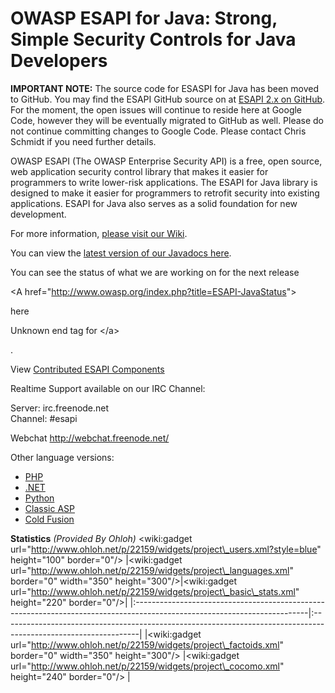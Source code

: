 # OWASP ESAPI for Java: Strong, Simple Security Controls for Java Developers #

**IMPORTANT NOTE:** The source code for ESASPI for Java has been moved to GitHub. You may find the ESAPI GitHub source on at [ESAPI 2.x on GitHub](https://github.com/ESAPI/esapi-java-legacy). For the moment, the open issues will continue to reside here at Google Code, however they will be eventually migrated to GitHub as well.
Please do not continue committing changes to Google Code. Please contact Chris Schmidt if you need further details.

OWASP ESAPI (The OWASP Enterprise Security API) is a free, open source, web application security control library that makes it easier for programmers to write lower-risk applications. The ESAPI for Java library is designed to make it easier for programmers to retrofit security into existing applications. ESAPI for Java also serves as a solid foundation for new development.

For more information, <a href='http://www.owasp.org/index.php/Category:OWASP_Enterprise_Security_API#tab=Java_EE'>please visit our Wiki</a>.

You can view the <a href='http://owasp-esapi-java.googlecode.com/svn/trunk_doc/latest/index.html'>latest version of our Javadocs here</a>.

You can see the status of what we are working on for the next release 

&lt;A href="http://www.owasp.org/index.php?title=ESAPI-JavaStatus"&gt;

here

Unknown end tag for &lt;/a&gt;

.

View [Contributed ESAPI Components](esapi_contribs_home.md)

Realtime Support available on our IRC Channel:

Server: irc.freenode.net<br />
Channel: #esapi

Webchat http://webchat.freenode.net/

Other language versions:
<ul>
<li><a href='http://code.google.com/p/owasp-esapi-php'>PHP</a> </li><li><a href='http://code.google.com/p/owasp-esapi-dotnet'>.NET</a> </li><li><a href='http://code.google.com/p/owasp-esapi-python'>Python</a> </li><li><a href='http://www.owasp.org/index.php/Category:OWASP_Enterprise_Security_API#tab=Classic_ASP'>Classic ASP</a> </li><li><a href='http://www.owasp.org/index.php/Category:OWASP_Enterprise_Security_API#tab=ColdFusion.2FCFML'>Cold Fusion</a> </li>
</ul>

**Statistics** _(Provided By Ohloh)_ &lt;wiki:gadget url="http://www.ohloh.net/p/22159/widgets/project\_users.xml?style=blue" height="100" border="0"/&gt;
|&lt;wiki:gadget url="http://www.ohloh.net/p/22159/widgets/project\_languages.xml" border="0" width="350" height="300"/&gt;|&lt;wiki:gadget url="http://www.ohloh.net/p/22159/widgets/project\_basic\_stats.xml" height="220" border="0"/&gt;|
|:-------------------------------------------------------------------------------------------------------------------------|:----------------------------------------------------------------------------------------------------------------|
|&lt;wiki:gadget url="http://www.ohloh.net/p/22159/widgets/project\_factoids.xml" border="0" width="350" height="300"/&gt; |&lt;wiki:gadget url="http://www.ohloh.net/p/22159/widgets/project\_cocomo.xml" height="240" border="0"/&gt;      |

